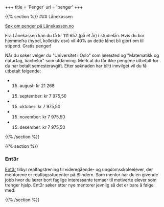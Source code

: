 +++
title = 'Penger'
url = 'penger'
+++

<div>
{{% section %}}
### Lånekassen

[Søk om penger på Lånekassen.no](https://dinesider.lanekassen.no/Nettsoknad/Default.aspx?soknadstype=ST01D3&UndervisningsAr=Innevarende)

Fra Lånekassen kan du få kr 111 657 (på et år) i studielån. Hvis du bor hjemmefra (hybel, kollektiv osv) vil 40% av dette lånet bli gjort om til stipend. Gratis penger!

Når du søker velger du "Universitet i Oslo" som lærested og "Matematikk og naturfag, bachelor" som utdanning. Merk at du får ikke pengene utbetalt før du har betalt semesteravgift. Etter søknaden har blitt innvilget vil du få utbetalt følgende:

- 15. august: kr 21 268
- 15. september: kr 7 975,50
- 15. oktober: kr 7 975,50
- 15. november: kr 7 975,50
- 15. desember: kr 7 975,50

{{% /section %}}

{{% section %}}
### Ent3r

[Ent3r](http://www.ent3r.no/) tilbyr realfagstrening til videregående- og ungdomsskoleelever, der mentorene er realfagsstudenter på Blindern. Som mentor har du en givende jobb hvor du lærer bort faglige interessante temaer til motiverte elever som trenger hjelp. Ent3r søker etter nye mentorer jevnlig så det er bare å følge med.

{{% /section %}}
</div>